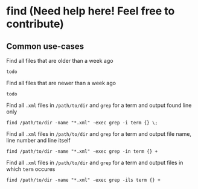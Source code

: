 find (Need help here! Feel free to contribute)
===

Common use-cases
---

Find all files that are older than a week ago

    todo

Find all files that are newer than a week ago

    todo

Find all `.xml` files in `/path/to/dir` and `grep` for a term and output found line only

    find /path/to/dir -name "*.xml" -exec grep -i term {} \;

Find all `.xml` files in `/path/to/dir` and `grep` for a term and output file name, line number and line itself

    find /path/to/dir -name "*.xml" -exec grep -in term {} +

Find all `.xml` files in `/path/to/dir` and `grep` for a term and output files in which `term` occures

    find /path/to/dir -name "*.xml" -exec grep -ils term {} +
